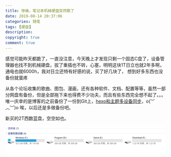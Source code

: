 ```yaml
---
title: 惨痛，笔记本机械硬盘突然跪了
date: 2019-08-14 20:37:06
categories: 随笔
tags: [硬盘]
description:
copyright: true
comment: true
---
```


感觉可能昨天都跪了，一直没注意，今天晚上才发现只剩一个固态C盘了，设备管理器也找不到机械硬盘，拔了重插也不转，心塞，明明这块1T日立也就2年多啊，通电也就6000h，我对日立还特有好感的说，买了好几块了，
想到好多东西也没备份就蛋疼

 <!-- more -->

从各个论坛收集的歌曲、图包、漫画，还有各种软件、文档、配置等等，虽然一部分网盘有备份，但是全部拖下来也得费不少功夫，而且有些东西完全想不起了。。。唯一庆幸的是博客的之前备份了一份到Git上，[hexo和主题多设备同步](https://www.elietio.xyz/2019/04/hexo-themes-subtree.html)，o(︶︿︶)o 唉，以后还是多做备份吧。

新买的2T西数蓝盘，空空如也。

![hdd](/img/hdd/hdd.png)